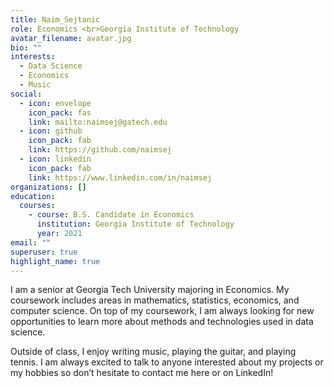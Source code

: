 ```yaml
---
title: Naim_Sejtanic
role: Economics <br>Georgia Institute of Technology
avatar_filename: avatar.jpg
bio: ""
interests:
  - Data Science
  - Economics
  - Music
social:
  - icon: envelope
    icon_pack: fas
    link: mailto:naimsej@gatech.edu
  - icon: github
    icon_pack: fab
    link: https://github.com/naimsej
  - icon: linkedin
    icon_pack: fab
    link: https://www.linkedin.com/in/naimsej
organizations: []
education:
  courses:
    - course: B.S. Candidate in Economics
      institution: Georgia Institute of Technology
      year: 2021
email: ""
superuser: true
highlight_name: true
---
```

I am a senior at Georgia Tech University majoring in Economics. My coursework includes areas in mathematics, statistics, economics, and computer science. On top of my coursework, I am always looking for new opportunities to learn more about methods and technologies used in data science.

Outside of class, I enjoy writing music, playing the guitar, and playing tennis. I am always excited to talk to anyone interested about my projects or my hobbies so don’t hesitate to contact me here or on LinkedIn!